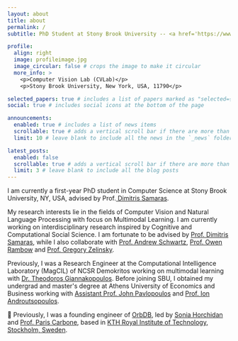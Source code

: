 ```yaml
---
layout: about
title: about
permalink: /
subtitle: PhD Student at Stony Brook University -- <a href='https://www3.cs.stonybrook.edu/~cvl/'>Computer Vision Laboratory</a>

profile:
  align: right
  image: profileimage.jpg
  image_circular: false # crops the image to make it circular
  more_info: >
    <p>Computer Vision Lab (CVLab)</p>
    <p>Stony Brook University, New York, USA, 11790</p>

selected_papers: true # includes a list of papers marked as "selected={true}"
social: true # includes social icons at the bottom of the page

announcements:
  enabled: true # includes a list of news items
  scrollable: true # adds a vertical scroll bar if there are more than 3 news items
  limit: 10 # leave blank to include all the news in the `_news` folder

latest_posts:
  enabled: false
  scrollable: true # adds a vertical scroll bar if there are more than 3 new posts items
  limit: 3 # leave blank to include all the blog posts
---
```


I am currently a first-year PhD student in Computer Science at Stony Brook University, NY, USA, advised by Prof.<a href='https://www3.cs.stonybrook.edu/~samaras/'> Dimitris Samaras</a>.

My research interests lie in the fields of Computer Vision and Natural Language Processing with focus on Multimodal Learning. I am currently working on interdisciplinary research inspired by Cognitive and Computational Social Science. I am fortunate to be advised by <a href='https://www3.cs.stonybrook.edu/~samaras/'>Prof. Dimitris Samaras</a>, while I also collaborate with <a href ='https://www3.cs.stonybrook.edu/~has/'>Prof. Andrew Schwartz</a>, <a href='https://owenrambow.com'>Prof. Owen Rambow</a> and <a href='https://www.stonybrook.edu/commcms/psychology/faculty/faculty_profiles/gzelinsky'> Prof. Gregory Zelinsky</a>. 

Previously, I was a Research Engineer at the Computational Intelligence Laboratory (MagCIL) of NCSR Demokritos working on multimodal learning with <a href='https://tyiannak.github.io/index.html'>Dr. Theodoros Giannakopoulos</a>. Before joining SBU, I obtained my undergrad and master's degree at Athens University of Economics and Business working with <a href='https://ipavlopoulos.github.io'>Assistant Prof. John Pavlopoulos</a> and <a href='https://www2.aueb.gr/users/ion/'>Prof. Ion Androutsopoulos</a>.

:rocket: Previously, I was a founding engineer of <a href='https://orbdb.github.io'>OrbDB</a>, led by <a href='https://soniahorchidan.github.io'>Sonia Horchidan</a> and <a href='https://people.kth.se/~parisc/'>Prof. Paris Carbone</a>, based in <a href='https://www.kth.se/en'>KTH Royal Institute of Technology, Stockholm, Sweden</a>.
